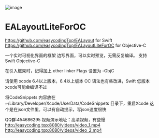 ![image](https://github.com/easycodingTop/EALayoutLiteForOC/raw/master/README.gif)
# EALayoutLiteForOC

https://github.com/easycodingTop/EALayout    for Swift
https://github.com/easycodingTop/EALayoutLiteForOC   for Objective-C

一个实时可视化界面的框架 边写界面，可以实时预览，无需反复编译。 支持 Swift Objective-C

在引入框架时，记得加上  other linker Flags 设置为  -ObjC

请使用  xcode 6.4以上版本，6.4以上版本 OC 语法也有些改进，Swift  低版本xcode可能会编译不过

将CodeSnippets 内容放在 ~/Library/Developer/Xcode/UserData/CodeSnippets 目录下，重启Xcode 这个是在json文件里，可以有自动提示，写json速度很快

QQ群:454686295 视频演示地址：高清视频，有些慢 http://easycoding.top:8080/videos/video_1.mp4 http://easycoding.top:8080/videos/video_2.mp4

